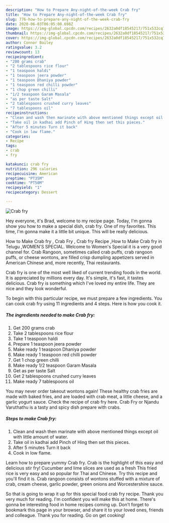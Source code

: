 ```yaml
---
description: "How to Prepare Any-night-of-the-week Crab fry"
title: "How to Prepare Any-night-of-the-week Crab fry"
slug: 776-how-to-prepare-any-night-of-the-week-crab-fry
date: 2020-06-03T06:05:08.698Z
image: https://img-global.cpcdn.com/recipes/2632a0df18545217/751x532cq70/crab-fry-recipe-main-photo.jpg
thumbnail: https://img-global.cpcdn.com/recipes/2632a0df18545217/751x532cq70/crab-fry-recipe-main-photo.jpg
cover: https://img-global.cpcdn.com/recipes/2632a0df18545217/751x532cq70/crab-fry-recipe-main-photo.jpg
author: Connor Bailey
ratingvalue: 3.2
reviewcount: 13
recipeingredient:
- "200 grams crab"
- "2 tablespoons rice flour"
- "1 teaspoon haldi"
- "1 teaspoon jeera powder"
- "1 teaspoon Dhaniya powder"
- "1 teaspoon red chilli powder"
- "1 chop green chilli"
- "1/2 teaspoon Garam Masala"
- "as per taste Salt"
- "2 tablespoons crushed curry leaves"
- "7 tablespoons oil"
recipeinstructions:
- "Clean and wash then marinate with above mentioned things except oil with little amount of water."
- "Take oil in kadhai add Pinch of Hing then set this pieces."
- "After 5 minutes Turn it back"
- "Cook in low flame."
categories:
- Recipe
tags:
- crab
- fry

katakunci: crab fry 
nutrition: 296 calories
recipecuisine: American
preptime: "PT35M"
cooktime: "PT50M"
recipeyield: "1"
recipecategory: Dessert

---
```



![Crab fry](https://img-global.cpcdn.com/recipes/2632a0df18545217/751x532cq70/crab-fry-recipe-main-photo.jpg)

Hey everyone, it's Brad, welcome to my recipe page. Today, I'm gonna show you how to make a special dish, crab fry. One of my favorites. This time, I'm gonna make it a little bit unique. This will be really delicious.

How to Make Crab fry , Crab Fry , Crab fry Recipe ,How to Make Crab fry in Telugu ,WOMEN&#39;S SPECIAL. Welcome to Women&#39;s Special it is a very good channel for. Crab Rangoon, sometimes called crab puffs, crab rangoon puffs, or cheese wontons, are filled crisp dumpling appetizers served in American Chinese and, more recently, Thai restaurants.

Crab fry is one of the most well liked of current trending foods in the world. It is appreciated by millions every day. It's simple, it's fast, it tastes delicious. Crab fry is something which I've loved my entire life. They are nice and they look wonderful.


To begin with this particular recipe, we must prepare a few ingredients. You can cook crab fry using 11 ingredients and 4 steps. Here is how you cook it.

<!--inarticleads1-->

##### The ingredients needed to make Crab fry:

1. Get 200 grams crab
1. Take 2 tablespoons rice flour
1. Take 1 teaspoon haldi
1. Prepare 1 teaspoon jeera powder
1. Make ready 1 teaspoon Dhaniya powder
1. Make ready 1 teaspoon red chilli powder
1. Get 1 chop green chilli
1. Make ready 1/2 teaspoon Garam Masala
1. Get as per taste Salt
1. Get 2 tablespoons crushed curry leaves
1. Make ready 7 tablespoons oil


You may never order takeout wontons again! These healthy crab fries are made with baked fries, and are loaded with crab meat, a little cheese, and a garlic yogurt sauce. Check the recipe of crab fry here. Crab Fry or Njandu Varuthathu is a tasty and spicy dish prepare with crabs. 

<!--inarticleads2-->

##### Steps to make Crab fry:

1. Clean and wash then marinate with above mentioned things except oil with little amount of water.
1. Take oil in kadhai add Pinch of Hing then set this pieces.
1. After 5 minutes Turn it back
1. Cook in low flame.


Learn how to prepare yummy Crab fry. Crab is the highlight of this easy and delicious stir fry! Cucumber and lime slices are used as a fresh This fried rice is very easy and so popular for Thai and Chinese. Try this recipe and you&#39;ll find it is. Crab rangoon consists of wontons stuffed with a mixture of crab, cream cheese, garlic powder, green onions and Worcestershire sauce. 

So that is going to wrap it up for this special food crab fry recipe. Thank you very much for reading. I'm confident you will make this at home. There's gonna be interesting food in home recipes coming up. Don't forget to bookmark this page in your browser, and share it to your loved ones, friends and colleague. Thank you for reading. Go on get cooking!
